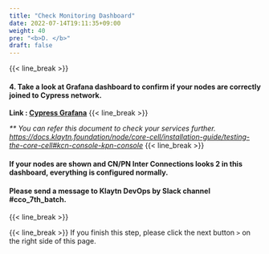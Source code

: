 ```yaml
---
title: "Check Monitoring Dashboard"
date: 2022-07-14T19:11:35+09:00
weight: 40
pre: "<b>D. </b>"
draft: false
---
```


{{< line_break >}}
#### 4. Take a look at Grafana dashboard to confirm if your nodes are correctly joined to Cypress network.

**Link : [Cypress Grafana](http://cypress.klaytn.net:3000/d/tc1SOM4Zz/dashboardcco?orgId=1&from=now-5m&to=now)**
{{< line_break >}}

_** You can refer this document to check your services further._   
_https://docs.klaytn.foundation/node/core-cell/installation-guide/testing-the-core-cell#kcn-console-kpn-console_
{{< line_break >}}

#### If your nodes are shown and CN/PN Inter Connections looks 2 in this dashboard, everything is configured normally.  
#### Please send a message to Klaytn DevOps by Slack channel #cco_7th_batch.
{{< line_break >}}


{{< line_break >}}
If you finish this step, please click the next button ```>``` on the right side of this page.
